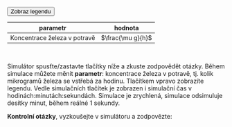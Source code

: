 <style>
img[alt^="image"] {max-width:20px;}
img[alt^="bigimage"] {  max-height:60px}
</style>

<div class="w3-row">

<div class="w3-col s12 m7 l7">

<bdl-animate-adobe src="DuodenumFinalObrazovka1.js" width="800" height="800" name="DuodenumFinalObrazovka1" fromid="idfmi" responsive="true"></bdl-animate-adobe>
<!--prijem-->
<bdl-bind2a findex="3" aname="children.0.SipkaCervena1_anim" amin="0" amax="159" fmin="0" fmax="1000"></bdl-bind2a>

<bdl-bind2a findex="3" aname="Merak1_anim" amin="0" amax="99" fmin="0" fmax="1000"></bdl-bind2a>
<bdl-bind2a-text findex="3" aname="Hodnota1_text" convertor="1,219"></bdl-bind2a-text>
<!--vstrebavani-->
<bdl-bind2a findex="6" aname="children.0.SipkaCervena2_anim" amin="0" amax="159" fmin="0.91" fmax="2.74"></bdl-bind2a>

<bdl-bind2a findex="6" aname="SipkaZlutaH_anim" amin="0" amax="159" fmin="0.91" fmax="2.74"></bdl-bind2a>
<bdl-bind2a findex="6" aname="children.0.SipkaZlutaH1_anim" amin="0" amax="159" fmin="0.91" fmax="2.74"></bdl-bind2a>
<bdl-bind2a findex="6" aname="SipkaFialovaHorni_anim" amin="0" amax="159" fmin="0.91" fmax="2.74"></bdl-bind2a>
<bdl-bind2a findex="6" aname="SipkaModra_anim" amin="0" amax="159" fmin="0.91" fmax="2.74"></bdl-bind2a>
<bdl-bind2a findex="6" aname="SipkaModraModryKanalSpodni_anim" amin="0" amax="159" fmin="0.91" fmax="2.74"></bdl-bind2a>
<bdl-bind2a findex="6" aname="SipkaCervena3_anim" amin="0" amax="159" fmin="0.91" fmax="2.74"></bdl-bind2a>
<bdl-bind2a findex="6" aname="CervenaPoolIn_anim" amin="0" amax="159" fmin="0.91" fmax="2.74"></bdl-bind2a>
<bdl-bind2a findex="6" aname="Hemox_anim" amin="0" amax="159" fmin="0.91" fmax="2.74"></bdl-bind2a>
<bdl-bind2a findex="6" aname="DcytB_anim" amin="0" amax="159" fmin="0.91" fmax="2.74"></bdl-bind2a>
<!--ztraty v bunce -->
<bdl-bind2a findex="8" aname="CervenaKos_anim" amin="0" amax="159" fmin="0.1" fmax="0.4"></bdl-bind2a>
<bdl-bind2a-text findex="8" aname="Hodnota5_text" convertor="10,2.73"></bdl-bind2a-text>
<bdl-bind2a findex="8" aname="Merak5_anim" amin="0" amax="100" fmin="0.1" fmax="0.4"></bdl-bind2a>
<!-- nevyuzito -->
<bdl-bind2a findex="7" aname="Merak2Cerveny_anim" amin="0" amax="99" fmin="0" fmax="16"></bdl-bind2a>
<bdl-bind2a findex="7" aname="SipkaSeda_anim" amin="0" amax="100" fmin="0" fmax="16"></bdl-bind2a>
<bdl-bind2a-text findex="7" aname="Hodnota2Cerveny_text" convertor="1,3.612"></bdl-bind2a-text>


<!-- tok Fe2+ do bunky -->
<bdl-bind2a findex="4" aname="Fe2Skupina_anim" amin="100" amax="0" fmin="0.5" fmax="1.5"></bdl-bind2a>
<bdl-bind2a findex="4" aname="children.0.KanalCerveny_anim" amin="0" amax="99" fmin="0.64" fmax="0.88"></bdl-bind2a>

<bdl-bind2a findex="4" aname="children.0.KanalModry_anim" amin="0" amax="99" fmin="0.64" fmax="0.88"></bdl-bind2a>

<bdl-bind2a findex="4" aname="children.0.CervenaSrafovanaZastaveni1_anim" amin="159" amax="0" fmin="0.5" fmax="1.5"></bdl-bind2a>
<bdl-bind2a findex="4" aname="children.0.CervenaSrafovanaZastaveni2_anim" amin="159" amax="0" fmin="0.5" fmax="1.5"></bdl-bind2a>

<bdl-bind2a findex="4" aname="Merak4_anim" amin="0" amax="99" fmin="0.5" fmax="1.5"></bdl-bind2a>
<bdl-bind2a-text findex="4" aname="Hodnota4_text" convertor="1,0.7428"></bdl-bind2a-text>

</div>

<div class="w3-col s12 m5 l5 w3-justify">

<button class="w3-right w3-button w3-theme" onclick="document.getElementById('legenda').style.display='block'">Zobraz legendu</button>

<bdl-fmi id="idfmi" src="FeMetabolism_FeMetabolismModel.js" fminame="FeMetabolism_FeMetabolismModel" tolerance="0.000001" starttime="0" fstepsize="0.005" guid="{ff6d8a55-f24a-4855-bbf0-86edcafe471e}" valuereferences="637534208,637534209,100663315,16777260,33554448,33554449,637534228,905969688,637534231,16777271,16777272" valuelabels="Fe_liv,Fe_spl,Fe_duo_intake,Fe_food,Fe_duo_2,Fe_duo_3,Fe_duo_in_food,Fe_duo_unused,Fe_duo_out_loss,to_ferritin_rate,from_ferritin_rate" inputs="id1,16777260,1,1" inputlabels="Fe_food" showtime="true" showtimemultiply="3600"></bdl-fmi>


|parametr|hodnota| 
|-------------|-------|
| Koncentrace železa v potravě  | <bdl-range id="id1" title="" min="0" max="1000" default="219" step="1"></bdl-range> $\frac{\mu g}{h}$ |

<br/>

Simulátor spusťte/zastavte tlačítky níže a zkuste zodpovědět otázky. Během simulace můžete měnit **parametr**: koncentrace železa v potravě, tj. kolik mikrogramů železa se vstřebá za hodinu. Tlačítkem vpravo zobrazíte legendu. Vedle simulačních tlačítek je zobrazen i simulační čas  v hodinách:minutách:sekundách. Simulace je zrychlená, simulace odsimuluje desítky minut, během reálné 1 sekundy.

**Kontrolní otázky**, vyzkoušejte v simulátoru a zodpovězte:
<bdl-quiz question="Sledujte reakci DMT1 a přenašeče hemu v reakci na množství železa v enterocytu a v potravě" answers="DMT1 se rozšíří při poklesu Fe2+ | DMT1 se zúží při poklesu Fe2+" correctoptions="true|false" explanations="pool Fe2+ inhibuje DMT1|pool Fe2+ inhibuje DMT1, při poklesu Fe2+ se rozšíří" buttontitle="zkontrolovat odpověď"></bdl-quiz>
<bdl-quiz question="Proč dochází k zpětné inhibici transportérů železa v závislosti na obsahu železa v buňce?" answers="aby se železo nehromadilo v buňce| Železo se ztrácí konstantí rychlostí" correctoptions="true|false" explanations="Ano, buňka si tak reguluje příjem železa pokud je ho uvnitř buňky dost.|je sice pravda, ale nevysvětluje otázku." buttontitle="zkontrolovat odpověď"></bdl-quiz>
<bdl-quiz question="V jakém případě dochází k vyšším ztrátám vstřebaného železa a proč?" answers="Při krvácení, železo je součást hemoglobinu v krvi|Pití čaje, snižuje vstřebávání železa" correctoptions="true|false" explanations="Ano|Pití čaje může inhibovat vstřebávání železa, ale nemá výrazný vliv na ztráty již vstřebaného železa." buttontitle="zkontrolovat odpověď"></bdl-quiz>
</div>
</div>

<div id="legenda" class="w3-card w3-small w3-padding" style="display:none;z-index:1;position:absolute;top:20px;right:10px;width:600px;background-color:white">
<button class="w3-button w3-theme" onclick="document.getElementById('legenda').style.display='none'">Skryj legendu <i class="fa fa-close"></i></button>

**Plné šipky** představují tok, tj. reálný přenos, dané látky. **Barva šipky** odpovídá přenášené látce. **Tloušťka šipky** reflektuje velikost toku v daném směru. **Přerušované šipky** značí regulaci a to jak pozitivní (aktivační - šipka s ostrým hrotem) a nebo negativní (inhibiční - šipka s tupým koncem). **Transparence přerušované šipky** odpovídá síle interakce. Čím je regulační šipka průsvitnější, tím je daná interakce slabší a naopak. **Indikátor ve tvaru půlkruhu** označuje množství dané látky, číslo pod indikátorem představuje relativní množství vztažené k fyziologické normě (&gt;1: více než norma, &lt;1: méně než norma). <br/>

|Schéma|Popis/funkce|
|---|---|
|![bigimagefoodiron](simfoodiron.png)|__1. Příjem železa v potravě__ ve formě nehemové ![image1](image1.jpg)Fe<sup>2+</sup>, ![image2](image2.jpg)Fe<sup>3+</sup> a hemové.|
|![bigimagefoodiron](simnonhem.png)|__2. Nehemové železo__ ![image1](image1.jpg) Fe<sup>2+</sup> se vstřebává přes DMT1, ![image2](image2.jpg) Fe <sup>3+</sup> se katalyzuje na Fe<sup>2+</sup> pomocí Dcytb.|
|![bigimagefoodiron](simhem.png) |__3. Hemové železo__ se přenáší do buňky, kde se pomocí HO uvolňuje Fe<sup>2+</sup> |
|![bigimagefoodiron](simironout.png) |__4. Ztráty__ železa vzniklé nevstřebáním|
|![bigimagefoodiron](simironpool.png) |__5.Pohotový pool, sdílená zásoba Fe<sup>2+</sup>__ která reguluje (inhibuje) transportér DMT1 a přenašeč hemu|

|Ikona|Definice|Popis/funkce|
|---|---|---|
|![image1](image1.jpg)|Fe<sup>2+</sup>|Dvojmocné železo|
|![image2](image2.jpg)|Fe<sup>3+</sup>|Trojmocné železo|
|![image3](image3.jpg)|H<sup>+</sup>|Vodíkový iont|
|![image4](image4.jpg)|Hem|Porfyrinový kruh s centrálním atomem Fe<sup>2+</sup>|
|![image5](image5.jpg)|DMT1|Transportér divalentních kovů, symport Fe<sup>2+</sup> a H<sup>+</sup>|
|![image6](image6.jpg)|Proteinový přenašeč hemu|Proteinový přenašeč hemu (neznámý), přenáší hem z luminální strany duodena do enterocytu.|
|![image7](image7.jpg)|Dcytb|Duodenální cytochrom b reduktáza: redukuje Fe<sup>3+</sup> na Fe<sup>2+</sup>, elektrony dodává askorbát.|
|![image8](image8.jpg)|HO|Hemoxygenáza, uvolňuje Fe<sup>2+</sup> z hemu za vzniku CO a biliverdinu|
|![image9](image9.jpg)|Ztráty železa|Ztráty železa vzniklé nevstřebáním nebo ztrátou buněk, které železo obsahují|
|![image10](image10.jpg)|Pool Fe<sup>2+</sup>|Pohotový pool Fe<sup>2+</sup> železa v buňce, míra zaplnění odpovídá množství (zde 6/8)|

</div>
